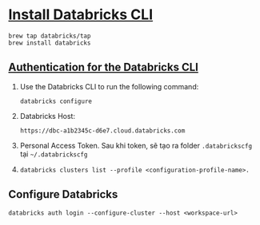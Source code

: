 # [Install Databricks CLI](https://docs.databricks.com/en/dev-tools/cli/index.html)

```shell
brew tap databricks/tap
brew install databricks
```

## [Authentication for the Databricks CLI](https://docs.databricks.com/en/dev-tools/cli/authentication.html)

1. Use the Databricks CLI to run the following command:
    ```shell
    databricks configure
    ```
2. Databricks Host:
    ```
    https://dbc-a1b2345c-d6e7.cloud.databricks.com
    ```
3. Personal Access Token.
   Sau khi token, sẽ tạo ra folder `.databrickscfg` tại `~/.databrickscfg`
4. 
    ```shell
    databricks clusters list --profile <configuration-profile-name>.
    ```
## Configure Databricks
```shell
databricks auth login --configure-cluster --host <workspace-url>
```